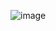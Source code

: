 ![image](https://github.com/xautik/Login-Form-with-button-hover-animation/assets/106868727/d612b924-c894-4deb-9387-c12bd959cd7d)
